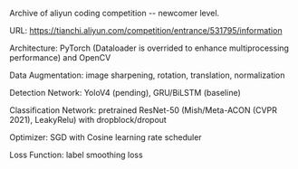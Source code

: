 Archive of aliyun coding competition -- newcomer level.

URL: https://tianchi.aliyun.com/competition/entrance/531795/information

Architecture: PyTorch (Dataloader is overrided to enhance multiprocessing performance) and OpenCV

Data Augmentation: image sharpening, rotation, translation, normalization

Detection Network: YoloV4 (pending), GRU/BiLSTM (baseline)

Classification Network: pretrained ResNet-50 (Mish/Meta-ACON (CVPR 2021), LeakyRelu) with dropblock/dropout

Optimizer: SGD with Cosine learning rate scheduler

Loss Function: label smoothing loss
